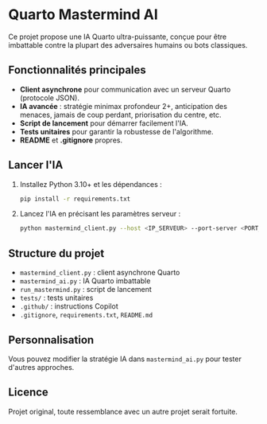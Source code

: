 # Quarto Mastermind AI

Ce projet propose une IA Quarto ultra-puissante, conçue pour être imbattable contre la plupart des adversaires humains ou bots classiques.

## Fonctionnalités principales
- **Client asynchrone** pour communication avec un serveur Quarto (protocole JSON).
- **IA avancée** : stratégie minimax profondeur 2+, anticipation des menaces, jamais de coup perdant, priorisation du centre, etc.
- **Script de lancement** pour démarrer facilement l'IA.
- **Tests unitaires** pour garantir la robustesse de l'algorithme.
- **README** et **.gitignore** propres.

## Lancer l'IA
1. Installez Python 3.10+ et les dépendances :
   ```bash
   pip install -r requirements.txt
   ```
2. Lancez l'IA en précisant les paramètres serveur :
   ```bash
   python mastermind_client.py --host <IP_SERVEUR> --port-server <PORT_SERVEUR> --port-client <PORT_CLIENT> --name <NOM_IA> --matricules <MATRICULE1> <MATRICULE2>
   ```

## Structure du projet
- `mastermind_client.py` : client asynchrone Quarto
- `mastermind_ai.py` : IA Quarto imbattable
- `run_mastermind.py` : script de lancement
- `tests/` : tests unitaires
- `.github/` : instructions Copilot
- `.gitignore`, `requirements.txt`, `README.md`

## Personnalisation
Vous pouvez modifier la stratégie IA dans `mastermind_ai.py` pour tester d'autres approches.

## Licence
Projet original, toute ressemblance avec un autre projet serait fortuite.
